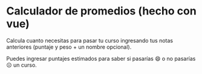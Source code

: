 # Calculador de promedios (hecho con vue)

Calcula cuanto necesitas para pasar tu curso ingresando tus notas anteriores (puntaje y peso + un nombre opcional).

Puedes ingresar puntajes estimados para saber si pasarías 😄 o no pasarías ☹️ un curso.
